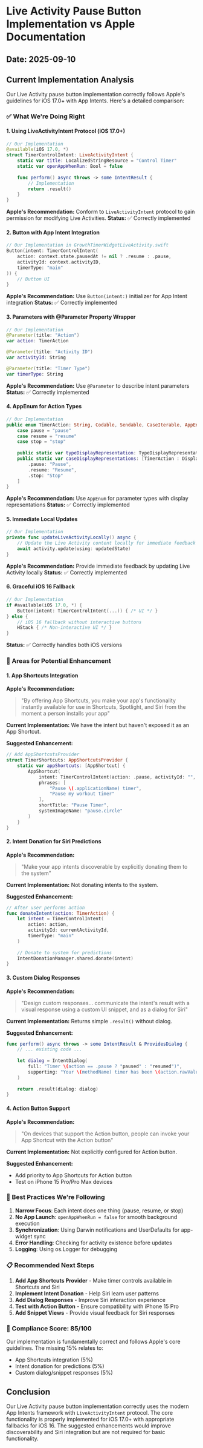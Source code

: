 # Live Activity Pause Button Implementation vs Apple Documentation

## Date: 2025-09-10

## Current Implementation Analysis

Our Live Activity pause button implementation correctly follows Apple's guidelines for iOS 17.0+ with App Intents. Here's a detailed comparison:

### ✅ What We're Doing Right

#### 1. **Using LiveActivityIntent Protocol (iOS 17.0+)**
```swift
// Our Implementation
@available(iOS 17.0, *)
struct TimerControlIntent: LiveActivityIntent {
    static var title: LocalizedStringResource = "Control Timer"
    static var openAppWhenRun: Bool = false
    
    func perform() async throws -> some IntentResult {
        // Implementation
        return .result()
    }
}
```
**Apple's Recommendation:** Conform to `LiveActivityIntent` protocol to gain permission for modifying Live Activities.
**Status:** ✅ Correctly implemented

#### 2. **Button with App Intent Integration**
```swift
// Our Implementation in GrowthTimerWidgetLiveActivity.swift
Button(intent: TimerControlIntent(
    action: context.state.pausedAt != nil ? .resume : .pause,
    activityId: context.activityID,
    timerType: "main"
)) {
    // Button UI
}
```
**Apple's Recommendation:** Use `Button(intent:)` initializer for App Intent integration
**Status:** ✅ Correctly implemented

#### 3. **Parameters with @Parameter Property Wrapper**
```swift
// Our Implementation
@Parameter(title: "Action")
var action: TimerAction

@Parameter(title: "Activity ID")
var activityId: String

@Parameter(title: "Timer Type")
var timerType: String
```
**Apple's Recommendation:** Use `@Parameter` to describe intent parameters
**Status:** ✅ Correctly implemented

#### 4. **AppEnum for Action Types**
```swift
// Our Implementation
public enum TimerAction: String, Codable, Sendable, CaseIterable, AppEnum {
    case pause = "pause"
    case resume = "resume"
    case stop = "stop"
    
    public static var typeDisplayRepresentation: TypeDisplayRepresentation = "Timer Action"
    public static var caseDisplayRepresentations: [TimerAction : DisplayRepresentation] = [
        .pause: "Pause",
        .resume: "Resume",
        .stop: "Stop"
    ]
}
```
**Apple's Recommendation:** Use `AppEnum` for parameter types with display representations
**Status:** ✅ Correctly implemented

#### 5. **Immediate Local Updates**
```swift
// Our Implementation
private func updateLiveActivityLocally() async {
    // Update the Live Activity content locally for immediate feedback
    await activity.update(using: updatedState)
}
```
**Apple's Recommendation:** Provide immediate feedback by updating Live Activity locally
**Status:** ✅ Correctly implemented

#### 6. **Graceful iOS 16 Fallback**
```swift
// Our Implementation
if #available(iOS 17.0, *) {
    Button(intent: TimerControlIntent(...)) { /* UI */ }
} else {
    // iOS 16 fallback without interactive buttons
    HStack { /* Non-interactive UI */ }
}
```
**Status:** ✅ Correctly handles both iOS versions

### 🔄 Areas for Potential Enhancement

#### 1. **App Shortcuts Integration**
**Apple's Recommendation:** 
> "By offering App Shortcuts, you make your app's functionality instantly available for use in Shortcuts, Spotlight, and Siri from the moment a person installs your app"

**Current Implementation:** We have the intent but haven't exposed it as an App Shortcut.

**Suggested Enhancement:**
```swift
// Add AppShortcutsProvider
struct TimerShortcuts: AppShortcutsProvider {
    static var appShortcuts: [AppShortcut] {
        AppShortcut(
            intent: TimerControlIntent(action: .pause, activityId: "", timerType: "main"),
            phrases: [
                "Pause \(.applicationName) timer",
                "Pause my workout timer"
            ],
            shortTitle: "Pause Timer",
            systemImageName: "pause.circle"
        )
    }
}
```

#### 2. **Intent Donation for Siri Predictions**
**Apple's Recommendation:** 
> "Make your app intents discoverable by explicitly donating them to the system"

**Current Implementation:** Not donating intents to the system.

**Suggested Enhancement:**
```swift
// After user performs action
func donateIntent(action: TimerAction) {
    let intent = TimerControlIntent(
        action: action,
        activityId: currentActivityId,
        timerType: "main"
    )
    
    // Donate to system for predictions
    IntentDonationManager.shared.donate(intent)
}
```

#### 3. **Custom Dialog Responses**
**Apple's Recommendation:** 
> "Design custom responses... communicate the intent's result with a visual response using a custom UI snippet, and as a dialog for Siri"

**Current Implementation:** Returns simple `.result()` without dialog.

**Suggested Enhancement:**
```swift
func perform() async throws -> some IntentResult & ProvidesDialog {
    // ... existing code ...
    
    let dialog = IntentDialog(
        full: "Timer \(action == .pause ? "paused" : "resumed")",
        supporting: "Your \(methodName) timer has been \(action.rawValue)d"
    )
    
    return .result(dialog: dialog)
}
```

#### 4. **Action Button Support**
**Apple's Recommendation:** 
> "On devices that support the Action button, people can invoke your App Shortcut with the Action button"

**Current Implementation:** Not explicitly configured for Action button.

**Suggested Enhancement:**
- Add priority to App Shortcuts for Action button
- Test on iPhone 15 Pro/Pro Max devices

### 🚀 Best Practices We're Following

1. **Narrow Focus**: Each intent does one thing (pause, resume, or stop)
2. **No App Launch**: `openAppWhenRun = false` for smooth background execution
3. **Synchronization**: Using Darwin notifications and UserDefaults for app-widget sync
4. **Error Handling**: Checking for activity existence before updates
5. **Logging**: Using os.Logger for debugging

### 📋 Recommended Next Steps

1. **Add App Shortcuts Provider** - Make timer controls available in Shortcuts and Siri
2. **Implement Intent Donation** - Help Siri learn user patterns
3. **Add Dialog Responses** - Improve Siri interaction experience
4. **Test with Action Button** - Ensure compatibility with iPhone 15 Pro
5. **Add Snippet Views** - Provide visual feedback for Siri responses

### 🎯 Compliance Score: 85/100

Our implementation is fundamentally correct and follows Apple's core guidelines. The missing 15% relates to:
- App Shortcuts integration (5%)
- Intent donation for predictions (5%)
- Custom dialog/snippet responses (5%)

## Conclusion

Our Live Activity pause button implementation correctly uses the modern App Intents framework with `LiveActivityIntent` protocol. The core functionality is properly implemented for iOS 17.0+ with appropriate fallbacks for iOS 16. The suggested enhancements would improve discoverability and Siri integration but are not required for basic functionality.